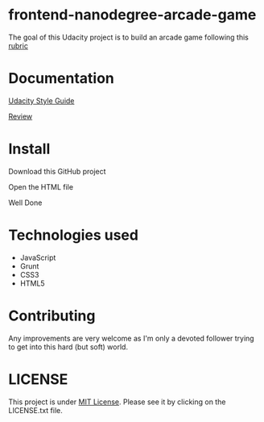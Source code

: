 # frontend-nanodegree-arcade-game
The goal of this Udacity project is to build an arcade game following this [rubric](https://docs.google.com/document/d/1v01aScPjSWCCWQLIpFqvg3-vXLH2e8_SZQKC8jNO0Dc/pub?embedded=true)

# Documentation
[Udacity Style Guide](http://udacity.github.io/frontend-nanodegree-styleguide/)

[Review](https://review.udacity.com/#!/rubrics/15/view)

# Install

Download this GitHub project

Open the HTML file

Well Done

# Technologies used

* JavaScript
* Grunt
* CSS3
* HTML5

# Contributing

Any improvements are very welcome as I'm only a devoted follower trying to get into this hard (but soft) world.

# LICENSE

This project is under [MIT License](https://opensource.org/licenses/MIT).
Please see it by clicking on the LICENSE.txt file.
